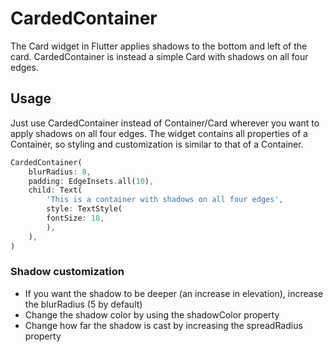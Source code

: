<!--
This README describes the package. If you publish this package to pub.dev,
this README's contents appear on the landing page for your package.

For information about how to write a good package README, see the guide for
[writing package pages](https://dart.dev/guides/libraries/writing-package-pages).

For general information about developing packages, see the Dart guide for
[creating packages](https://dart.dev/guides/libraries/create-library-packages)
and the Flutter guide for
[developing packages and plugins](https://flutter.dev/developing-packages).
-->

# CardedContainer

The Card widget in Flutter applies shadows to the bottom and left of the card. CardedContainer is instead a simple Card with shadows on all four edges.


## Usage

Just use CardedContainer instead of Container/Card wherever you want to apply shadows
on all four edges. The widget contains all properties of a Container, so styling
and customization is similar to that of a Container.


```dart
CardedContainer(
    blurRadius: 8,
    padding: EdgeInsets.all(10),
    child: Text(
        'This is a container with shadows on all four edges',
        style: TextStyle(
        fontSize: 18,
        ),
    ),
)
```

### Shadow customization

- If you want the shadow to be deeper (an increase in elevation), increase the blurRadius (5 by default)
- Change the shadow color by using the shadowColor property
- Change how far the shadow is cast by increasing the spreadRadius property